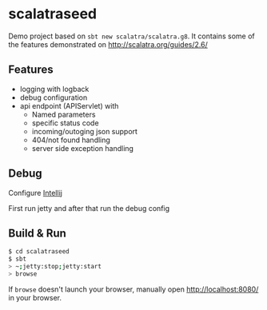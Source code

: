 # scalatraseed #

Demo project based on `sbt new scalatra/scalatra.g8`. It contains some of the features demonstrated on http://scalatra.org/guides/2.6/

## Features
* logging with logback
* debug configuration
* api endpoint (APIServlet) with
  * Named parameters
  * specific status code
  * incoming/outoging json support
  * 404/not found handling
  * server side exception handling

## Debug
Configure [Intellij](http://scalatra.org/getting-started/ide-support.html#intellij-idea)

First run jetty and after that run the debug config 


## Build & Run ##

```sh
$ cd scalatraseed
$ sbt
> ~;jetty:stop;jetty:start
> browse
```

If `browse` doesn't launch your browser, manually open [http://localhost:8080/](http://localhost:8080/) in your browser.
